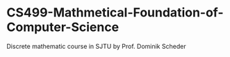 # CS499-Mathmetical-Foundation-of-Computer-Science
Discrete mathematic course in SJTU by Prof. Dominik Scheder
